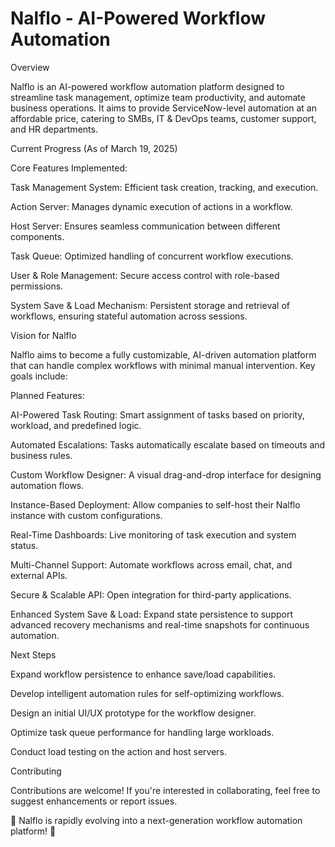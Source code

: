 # Nalflo - AI-Powered Workflow Automation
Overview

Nalflo is an AI-powered workflow automation platform designed to streamline task management, optimize team productivity, and automate business operations. It aims to provide ServiceNow-level automation at an affordable price, catering to SMBs, IT & DevOps teams, customer support, and HR departments.

Current Progress (As of March 19, 2025)

Core Features Implemented:

Task Management System: Efficient task creation, tracking, and execution.

Action Server: Manages dynamic execution of actions in a workflow.

Host Server: Ensures seamless communication between different components.

Task Queue: Optimized handling of concurrent workflow executions.

User & Role Management: Secure access control with role-based permissions.

System Save & Load Mechanism: Persistent storage and retrieval of workflows, ensuring stateful automation across sessions.

Vision for Nalflo

Nalflo aims to become a fully customizable, AI-driven automation platform that can handle complex workflows with minimal manual intervention. Key goals include:

Planned Features:

AI-Powered Task Routing: Smart assignment of tasks based on priority, workload, and predefined logic.

Automated Escalations: Tasks automatically escalate based on timeouts and business rules.

Custom Workflow Designer: A visual drag-and-drop interface for designing automation flows.

Instance-Based Deployment: Allow companies to self-host their Nalflo instance with custom configurations.

Real-Time Dashboards: Live monitoring of task execution and system status.

Multi-Channel Support: Automate workflows across email, chat, and external APIs.

Secure & Scalable API: Open integration for third-party applications.

Enhanced System Save & Load: Expand state persistence to support advanced recovery mechanisms and real-time snapshots for continuous automation.

Next Steps

Expand workflow persistence to enhance save/load capabilities.

Develop intelligent automation rules for self-optimizing workflows.

Design an initial UI/UX prototype for the workflow designer.

Optimize task queue performance for handling large workloads.

Conduct load testing on the action and host servers.

Contributing

Contributions are welcome! If you're interested in collaborating, feel free to suggest enhancements or report issues.

🚀 Nalflo is rapidly evolving into a next-generation workflow automation platform! 🚀